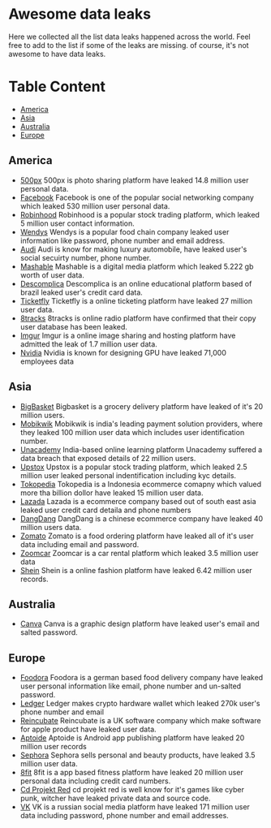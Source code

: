 # Awesome data leaks

Here we collected all the list data leaks happened across the world. Feel free to add to the list if some
of the leaks are missing. of course, it's not awesome to have data leaks.

# Table Content
- [America](https://github.com/inspektor-dev/awesome-data-leak#america)
- [Asia](https://github.com/inspektor-dev/awesome-data-leak#asia)
- [Australia](https://github.com/inspektor-dev/awesome-data-leak#australia)
- [Europe](https://github.com/inspektor-dev/awesome-data-leak#europe)

## America
- [500px](https://www.theverge.com/2019/2/13/18223660/500px-security-breach-14-8-million-users-personal-information-stolen-cybersecurity) 500px is photo sharing platform have leaked 14.8 million user personal data.
- [Facebook](https://www.npr.org/2021/04/09/986005820/after-data-breach-exposes-530-million-facebook-says-it-will-not-notify-users) Facebook is one of the popular social networking company which leaked 530 million user personal data.
- [Robinhood](https://blog.robinhood.com/news/2021/11/8/data-security-incident) Robinhood is a popular stock trading platform, which leaked 5 million user contact information.
- [Wendys](https://www.bankinfosecurity.com/wendys-finally-reveals-more-breach-details-a-9097) Wendys is a popular food chain company leaked user information like password, phone number and email address.
- [Audi](https://www.zdnet.com/home-and-office/networking/google-fi-the-best-phone-service-for-international-travel/) Audi is know for making luxury automobile, have leaked user's social secuirty number, phone number.
- [Mashable](https://mashable.com/article/mashable-data-security-issue) Mashable is a digital media platform which leaked 5.222 gb worth of user data.
- [Descomplica](https://www.itsecuritynews.info/descomplica-4845378-breached-accounts/) Descomplica is an online educational platform based of brazil leaked user's credit card data. 
- [Ticketfly](https://www.tomsguide.com/us/ticketfly-data-breach,news-27374.html) Ticketfly is a online ticketing platform have leaked 27 million user data.
- [8tracks](https://blog.8tracks.com/2017/06/27/password-security-alert/) 8tracks is online radio platform have confirmed that their copy user database has been leaked.
- [Imgur](https://blog.imgur.com/2017/11/24/notice-of-data-breach/) Imgur is a online image sharing and hosting platform have admitted the leak of 1.7 million user data.
- [Nvidia](https://www.bleepingcomputer.com/news/security/nvidia-data-breach-exposed-credentials-of-over-71-000-employees/) Nvidia is known for designing GPU have leaked 71,000 employees data
## Asia
- [BigBasket](https://www.businessinsider.in/tech/news/big-basket-data-breach-email-ids-phone-numbers-home-addresses-of-two-crore-indians-allegedly-leaked-on-the-web/articleshow/82255857.cms#:~:text=on%20the%20web-,Big%20Basket%20data%20breach%3A%20email%20IDs%2C%20phone%20numbers%2C%20home,allegedly%20leaked%20on%20the%20web&text=Database%20of%20around%2020%20million,your%20data%20has%20been%20compromised.) Bigbasket is a grocery delivery platform have leaked of it's 20 million users.
- [Mobikwik](https://indianexpress.com/article/technology/tech-news-technology/mobikwik-database-leaked-on-dark-web-company-denies-any-data-breach-7251448/) Mobikwik is india's leading payment solution providers, where they leaked 100 million user data which includes user identification number.
- [Unacademy](https://cisomag.eccouncil.org/unacademy-data-breach/) India-based online learning platform Unacademy suffered a data breach that exposed details of 22 million users.
- [Upstox](https://timesofindia.indiatimes.com/business/india-business/upstox-face-data-breach-co-says-ramped-up-security/articleshow/82021166.cms) Upstox is a popular stock trading platform, which leaked 2.5 million user leaked personal indentification including kyc details.
- [Tokopedia](https://www.thejakartapost.com/news/2020/05/04/tokopedia-data-breach-exposes-vulnerability-of-personal-data.html) Tokopedia is a Indonesia ecommerce comapny which valued more tha billion dollor have leaked 15 million user data.
- [Lazada](https://www.channelnewsasia.com/singapore/lazada-redmart-data-breach-personal-information-millions-account-1305061) Lazada is a ecommerce company based out of south east asia leaked user credit card detaila and phone numbers
- [DangDang](https://www.forcepoint.com/blog/x-labs/chinese-internet-suffers-most-serious-user-data-leak-history) DangDang is a chinese ecommerce company have leaked 40 million users data.
- [Zomato](https://blog.ipleaders.in/zomatos-security-breach-data-leak-one-needs-know/#:~:text=Zomato%20is%20an%20online%20platform,IDs%2C%20usernames%20and%20password%20hashes.) Zomato is a food ordering platform have leaked all of it's user data including email and password.
- [Zoomcar](https://www.team-bhp.com/news/zoomcar-hacked-data-35-million-users-sale) Zoomcar is a car rental platform which leaked 3.5 million user data
- [Shein](https://www.zdnet.com/article/shein-fashion-retailer-announces-breach-affecting-6-42-million-users/) Shein is a online fashion platform have leaked 6.42 million user records.

## Australia
- [Canva](https://www.canva.com/help/incident-may24/) Canva is a graphic design platform have leaked user's email and salted password.

## Europe
- [Foodora](https://cisomag.eccouncil.org/foodora-data-breach/) Foodora is a german based food delivery company have leaked user personal information like email, phone number and un-salted password.
- [Ledger](https://cointelegraph.com/news/ledger-data-leak-a-simple-mistake-exposed-270k-crypto-wallet-buyers) Ledger makes crypto hardware wallet which leaked 270k user's phone number and email
- [Reincubate](https://reincubate.com/blog/security-incident-oct-2020/) Reincubate is a UK software company which make software for apple product have leaked user data.
- [Aptoide](https://www.zdnet.com/article/details-of-20-million-aptoide-app-store-users-leaked-on-hacking-forum/) Aptoide is Android app publishing platform have leaked 20 million user records
- [Sephora](https://cisomag.eccouncil.org/sephoras-online-customers-suffer-data-breach/) Sephora sells personal and beauty products, have leaked 3.5 million user data.
- [8fit](https://nighthawkstrategies.com/cyber-attack-on-8fit-fitness-app-compromises-20-million-users/) 8fit is a app based fitness platform have leaked 20 million user personal data including credit card numbers.
- [Cd Projekt Red](https://portswigger.net/daily-swig/cd-projekt-red-games-developer-releases-more-details-about-cyber-attack-that-exposed-private-data) cd projekt red is well know for it's games like cyber punk, witcher have leaked private data and source code. 
- [VK](https://www.zdnet.com/article/vkontakte-vk-hacked-171-million-accounts-sold-dark-web/) VK is a russian social media platform have leaked 171 million user data including password, phone number and email addresses. 
